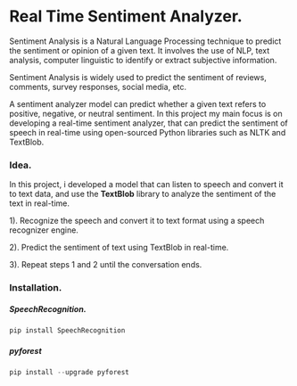 #  **Real Time Sentiment Analyzer.**

Sentiment Analysis is a Natural Language Processing technique to predict the sentiment or opinion of a given text.
It involves the use of NLP, text analysis, computer linguistic to identify or extract subjective information. 


Sentiment Analysis is widely used to predict the sentiment of reviews, comments, survey responses, social media, etc.


A sentiment analyzer model can predict whether a given text refers to positive, negative, or neutral sentiment.
In this project my main focus is on developing a real-time sentiment analyzer, that can predict the sentiment of speech in real-time using open-sourced Python libraries such as NLTK and TextBlob.



### **Idea.**
In this project,  i developed a model that can listen to speech and convert it to text data, and use the **TextBlob** library to analyze the sentiment of the text in real-time.


1). Recognize the speech and convert it to text format using a speech recognizer engine.


2). Predict the sentiment of text using TextBlob in real-time.


3). Repeat steps 1 and 2 until the conversation ends. 

 
 ### **Installation.** 
 
 
 ##### **SpeechRecognition.**
 
 ~~~python
 pip install SpeechRecognition 
 ~~~ 
 
 ##### **pyforest**
 
 
 ~~~python
 pip install --upgrade pyforest
 ~~~
 
 
 
